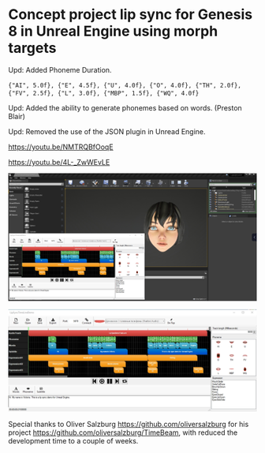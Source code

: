 # Concept project lip sync for Genesis 8 in Unreal Engine using morph targets

Upd: Added Phoneme Duration.
```
{"AI", 5.0f}, {"E", 4.5f}, {"U", 4.0f}, {"O", 4.0f}, {"TH", 2.0f}, {"FV", 2.5f}, {"L", 3.0f}, {"MBP", 1.5f}, {"WQ", 4.0f}
```

Upd: Added the ability to generate phonemes based on words. (Preston Blair)

Upd: Removed the use of the JSON plugin in Unread Engine.


https://youtu.be/NMTRQBfOoqE

https://youtu.be/4L-_ZwWEvLE

![alt text](https://github.com/pgii/LipSyncUE4/blob/master/Screenshots/Screenshot01.jpg)

![alt text](https://github.com/pgii/LipSyncUE4/blob/master/Screenshots/Screenshot02.jpg)

Special thanks to Oliver Salzburg https://github.com/oliversalzburg for his project https://github.com/oliversalzburg/TimeBeam, with reduced the development time to a couple of weeks.
